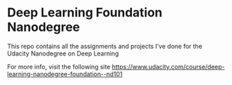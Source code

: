 # Deep Learning Foundation Nanodegree
This repo contains all the assignments and projects I've done for the Udacity Nanodegree on Deep Learning

For more info, visit the following site https://www.udacity.com/course/deep-learning-nanodegree-foundation--nd101
